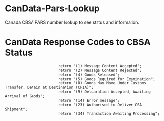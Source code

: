 # CanData-Pars-Lookup
Canada CBSA PARS number lookup to see status and information.

# CanData Response Codes to CBSA Status
							return "(1) Message Content Accepted";
							return "(2) Message Content Rejected";
							return "(4) Goods Released";
							return "(5) Goods Required for Examination";
							return "(8) Goods May Move Under Customs Transfer, Detain at Destination (CFIA)";
							return "(9) Delcaration Accepted, Awaiting Arrival of Goods";
							return "(14) Error message";
							return "(23) Authorised to Deliver CSA Shipment";
							return "(34) Transaction Awaiting Processing";
